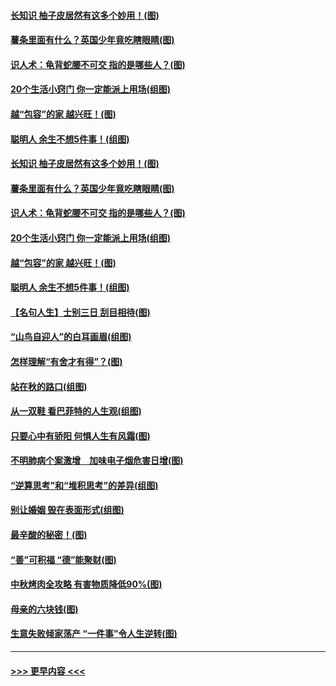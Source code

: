 #### [长知识 柚子皮居然有这多个妙用！(图)](../pages/p8/907425.md?t=09170544) 
#### [薯条里面有什么？英国少年竟吃瞎眼睛(图)](../pages/p8/907381.md?t=09170544) 
#### [识人术：龟背蛇腰不可交 指的是哪些人？(图)](../pages/p8/907503.md?t=09170544) 
#### [20个生活小窍门 你一定能派上用场(组图)](../pages/p8/907510.md?t=09170544) 
#### [越“包容”的家 越兴旺！(图)](../pages/p8/907328.md?t=09170544) 
#### [聪明人 余生不想5件事！(组图)](../pages/p8/907364.md?t=09170544) 
#### [长知识 柚子皮居然有这多个妙用！(图)](../pages/p8/907425.md?t=09170544) 
#### [薯条里面有什么？英国少年竟吃瞎眼睛(图)](../pages/p8/907381.md?t=09170544) 
#### [识人术：龟背蛇腰不可交 指的是哪些人？(图)](../pages/p8/907503.md?t=09170544) 
#### [20个生活小窍门 你一定能派上用场(组图)](../pages/p8/907510.md?t=09170544) 
#### [越“包容”的家 越兴旺！(图)](../pages/p8/907328.md?t=09170544) 
#### [聪明人 余生不想5件事！(组图)](../pages/p8/907364.md?t=09170544) 
#### [【名句人生】士别三日 刮目相待(图)](../pages/p8/906988.md?t=09170544) 
#### [“山鸟自迎人”的白耳画眉(组图)](../pages/p8/907332.md?t=09170544) 
#### [怎样理解“有舍才有得”？(图)](../pages/p8/906872.md?t=09170544) 
#### [站在秋的路口(组图)](../pages/p8/906914.md?t=09170544) 
#### [从一双鞋 看巴菲特的人生观(组图)](../pages/p8/907311.md?t=09170544) 
#### [只要心中有骄阳 何惧人生有风霜(图)](../pages/p8/907320.md?t=09170544) 
#### [不明肺病个案激增　加味电子烟危害日增(图)](../pages/p8/907307.md?t=09170544) 
#### [“逆算思考”和“堆积思考”的差异(组图)](../pages/p8/907229.md?t=09170544) 
#### [别让婚姻 毁在表面形式(组图)](../pages/p8/907118.md?t=09170544) 
#### [最辛酸的秘密！(图)](../pages/p8/906327.md?t=09170544) 
#### [“善”可积福 “德”能聚财(图)](../pages/p8/906906.md?t=09170544) 
#### [中秋烤肉全攻略 有害物质降低90%(图)](../pages/p8/907227.md?t=09170544) 
#### [母亲的六块钱(图)](../pages/p8/907107.md?t=09170544) 
#### [生意失败倾家荡产 “一件事”令人生逆转(图)](../pages/p8/907101.md?t=09170544) 

----
#### [ >>> 更早内容 <<< ](../indexes/p8-earlier.md)
